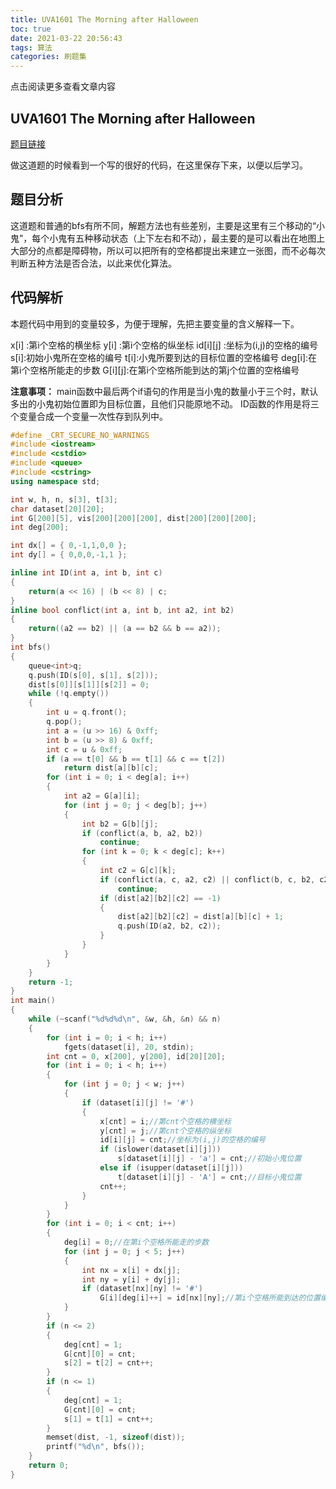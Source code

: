```yaml
---
title: UVA1601 The Morning after Halloween
toc: true
date: 2021-03-22 20:56:43
tags: 算法
categories: 刷题集
---
```


​​点击阅读更多查看文章内容<!--more-->

## UVA1601 The Morning after Halloween
[题目链接](https://vjudge.net/problem/UVA-1601)

做这道题的时候看到一个写的很好的代码，在这里保存下来，以便以后学习。

## 题目分析
这道题和普通的bfs有所不同，解题方法也有些差别，主要是这里有三个移动的“小鬼”，每个小鬼有五种移动状态（上下左右和不动），最主要的是可以看出在地图上大部分的点都是障碍物，所以可以把所有的空格都提出来建立一张图，而不必每次判断五种方法是否合法，以此来优化算法。

## 代码解析
本题代码中用到的变量较多，为便于理解，先把主要变量的含义解释一下。

x[i] :第i个空格的横坐标
y[i] :第i个空格的纵坐标
id[i][j] :坐标为(i,j)的空格的编号
s[i]:初始小鬼所在空格的编号
t[i]:小鬼所要到达的目标位置的空格编号
deg[i]:在第i个空格所能走的步数
G[i][j]:在第i个空格所能到达的第j个位置的空格编号

**注意事项：**
main函数中最后两个if语句的作用是当小鬼的数量小于三个时，默认多出的小鬼初始位置即为目标位置，且他们只能原地不动。
ID函数的作用是将三个变量合成一个变量一次性存到队列中。
```cpp
#define _CRT_SECURE_NO_WARNINGS
#include <iostream>
#include <cstdio>
#include <queue>
#include <cstring>
using namespace std;

int w, h, n, s[3], t[3];
char dataset[20][20];
int G[200][5], vis[200][200][200], dist[200][200][200];
int deg[200];

int dx[] = { 0,-1,1,0,0 };
int dy[] = { 0,0,0,-1,1 };

inline int ID(int a, int b, int c)
{
	return(a << 16) | (b << 8) | c;
}
inline bool conflict(int a, int b, int a2, int b2)
{
	return((a2 == b2) || (a == b2 && b == a2));
}
int bfs()
{
	queue<int>q;
	q.push(ID(s[0], s[1], s[2]));
	dist[s[0]][s[1]][s[2]] = 0;
	while (!q.empty())
	{
		int u = q.front();
		q.pop();
		int a = (u >> 16) & 0xff;
		int b = (u >> 8) & 0xff;
		int c = u & 0xff;
		if (a == t[0] && b == t[1] && c == t[2])
			return dist[a][b][c];
		for (int i = 0; i < deg[a]; i++)
		{
			int a2 = G[a][i];
			for (int j = 0; j < deg[b]; j++)
			{
				int b2 = G[b][j];
				if (conflict(a, b, a2, b2))
					continue;
				for (int k = 0; k < deg[c]; k++)
				{
					int c2 = G[c][k];
					if (conflict(a, c, a2, c2) || conflict(b, c, b2, c2))
						continue;
					if (dist[a2][b2][c2] == -1)
					{
						dist[a2][b2][c2] = dist[a][b][c] + 1;
						q.push(ID(a2, b2, c2));
					}
				}
			}
		}
	}
	return -1;
}
int main()
{
	while (~scanf("%d%d%d\n", &w, &h, &n) && n)
	{
		for (int i = 0; i < h; i++)
			fgets(dataset[i], 20, stdin);
		int cnt = 0, x[200], y[200], id[20][20];
		for (int i = 0; i < h; i++)
		{
			for (int j = 0; j < w; j++)
			{
				if (dataset[i][j] != '#')
				{
					x[cnt] = i;//第cnt个空格的横坐标
					y[cnt] = j;//第cnt个空格的纵坐标
					id[i][j] = cnt;//坐标为(i,j)的空格的编号
					if (islower(dataset[i][j]))
						s[dataset[i][j] - 'a'] = cnt;//初始小鬼位置
					else if (isupper(dataset[i][j]))
						t[dataset[i][j] - 'A'] = cnt;//目标小鬼位置
					cnt++;
				}
			}
		}
		for (int i = 0; i < cnt; i++)
		{
			deg[i] = 0;//在第i个空格所能走的步数
			for (int j = 0; j < 5; j++)
			{
				int nx = x[i] + dx[j];
				int ny = y[i] + dy[j];
				if (dataset[nx][ny] != '#')
					G[i][deg[i]++] = id[nx][ny];//第i个空格所能到达的位置编号
			}
		}
		if (n <= 2)
		{
			deg[cnt] = 1;
			G[cnt][0] = cnt;
			s[2] = t[2] = cnt++;
		}
		if (n <= 1)
		{
			deg[cnt] = 1;
			G[cnt][0] = cnt;
			s[1] = t[1] = cnt++;
		}
		memset(dist, -1, sizeof(dist));
		printf("%d\n", bfs());
	}
	return 0;
}
```

